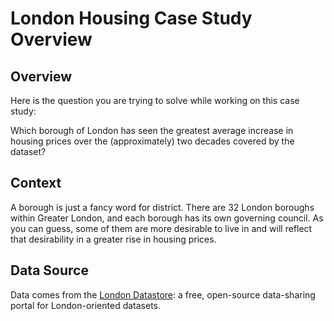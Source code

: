 # London Housing Case Study Overview

## Overview

Here is the question you are trying to solve while working on this case study:

Which borough of London has seen the greatest average increase in housing prices over
the (approximately) two decades covered by the dataset?

## Context

A borough is just a fancy word for district. There are 32 London boroughs within Greater
London, and each borough has its own governing council. As you can guess, some of
them are more desirable to live in and will reflect that desirability in a greater rise in
housing prices. 

## Data Source

Data comes from the [London Datastore](https://data.london.gov.uk/): a free, open-source data-sharing portal for London-oriented datasets.
